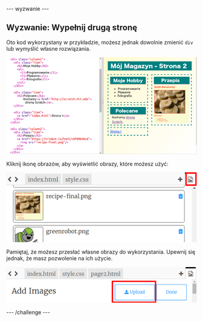 \--- wyzwanie \---

## Wyzwanie: Wypełnij drugą stronę

Oto kod wykorzystany w przykładzie, możesz jednak dowolnie zmienić `div` lub wymyślić własne rozwiązania.

![zrzut ekranu](images/magazine-page2-challenge.png)

Kliknij ikonę obrazów, aby wyświetlić obrazy, które możesz użyć:

![zrzut ekranu](images/magazine-images.png)

Pamiętaj, że możesz przesłać własne obrazy do wykorzystania. Upewnij się jednak, że masz pozwolenie na ich użycie.

![zrzut ekranu](images/magazine-upload-images.png)

\--- /challenge \---